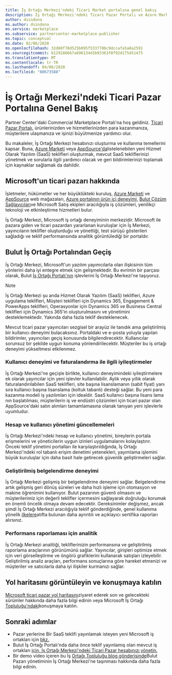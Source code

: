 ```yaml
---
title: İş Ortağı Merkezi'ndeki Ticari Market portalına genel bakış
description: İş Ortağı Merkezi'ndeki Ticari Pazar Portalı ve Azure Marketi, AppSource ve Bulut Çözüm Sağlayıcısı (CSP) programı aracılığıyla tekliflerin nasıl listelenip satılabildiğini öğrenin.
author: dsindona
ms.author: dsindona
ms.service: marketplace
ms.subservice: partnercenter-marketplace-publisher
ms.topic: conceptual
ms.date: 02/06/2020
ms.openlocfilehash: 32d60f78d525b095f5337786c9dccafa5a8a2591
ms.sourcegitcommit: b129186667a696134d3b93363f8f92d175d51475
ms.translationtype: MT
ms.contentlocale: tr-TR
ms.lasthandoff: 04/06/2020
ms.locfileid: "80673588"
---
```

# <a name="overview-of-the-commercial-marketplace-portal-in-partner-center"></a>İş Ortağı Merkezi'ndeki Ticari Pazar Portalına Genel Bakış

Partner Center'daki Commercial Marketplace Portalı'na hoş geldiniz. [Ticari Pazar Portalı,](https://partner.microsoft.com/dashboard/commercial-marketplace/) ürünlerinizden ve hizmetlerinizden para kazanmanıza, müşterilere ulaşmanıza ve işinizi büyütmenize yardımcı olur.

Bu makaleler, İş Ortağı Merkezi hesabınızı oluşturma ve kullanma temellerini kapsar. Buna, [Azure Marketi](https://azuremarketplace.microsoft.com/) veya [AppSource'da](https://appsource.microsoft.com/)listelenebilen yeni Hizmet Olarak Yazılım (SaaS) teklifleri oluşturmak, mevcut SaaS tekliflerinizi yönetmek ve sorularla ilgili yardımcı olacak ve geri bildirimlerinizi toplamak için kaynaklar sağlamak da dahildir.

## <a name="about-microsofts-commercial-marketplace"></a>Microsoft'un ticari pazarı hakkında

İşletmeler, hükümetler ve her büyüklükteki kuruluş, [Azure Marketi](https://azuremarketplace.microsoft.com/) ve [AppSource](https://appsource.microsoft.com/) web mağazaları, [Azure portalının ürün içi deneyimi,](https://portal.azure.com) [Bulut Çözüm Sağlayıcıları](https://partner.microsoft.com/cloud-solution-provider)ve Microsoft Satış ekipleri aracılığıyla iş çözümleri, yenilikçi teknoloji ve etkinleştirme hizmetleri bulur.

İş Ortağı Merkezi, Microsoft iş ortağı deneyiminin merkezidir. Microsoft ile pazara giden ve ticari pazardan yararlanan kuruluşlar için İş Merkezi, yayıncıların teklifler oluşturduğu ve yönettiği, test sürüşü gösterileri sağladığı ve teklif performansında analitik görüntülediği bir portaldır.

## <a name="migration-from-cloud-partner-portal"></a>Bulut İş Ortağı Portalından Geçiş

İş Ortağı Merkezi, Microsoft'un yazılım yayımcılarla olan ilişkisinin tüm yönlerini daha iyi entegre etmek için gelişmektedir. Bu evrimin bir parçası olarak, Bulut [İş Ortağı Portalı'nın](https://cloudpartner.azure.com/) işlevlerini İş Ortağı Merkezi'ne taşıyoruz.

>[!NOTE]
>İş Ortağı Merkezi şu anda Hizmet Olarak Yazılım (SaaS) teklifleri, Azure uygulama teklifleri, Müşteri teklifleri için Dynamics 365, Engagement & PowerApps teklifleri, Operasyonlar için Dynamics 365 ve Business Central teklifleri için Dynamics 365'in oluşturulmasını ve yönetimini desteklemektedir. Yakında daha fazla teklif desteklenecek.

Mevcut ticari pazar yayıncıları sezgisel bir arayüz ile tanıdık ama geliştirilmiş bir kullanıcı deneyimi bulacaksınız. Portaldaki ve e-posta yoluyla yapılan bildirimler, yayıncıları geçiş konusunda bilgilendirecektir. Kullanıcılar sorunsuz bir şekilde uygun konuma yönlendirilecektir. Müşteriler bu iş ortağı deneyimi yükseltmesi etkilenmez.

### <a name="improvements-on-user-experience-and-billing"></a>Kullanıcı deneyimi ve faturalandırma ile ilgili iyileştirmeler

İş Ortağı Merkezi'ne geçişle birlikte, kullanıcı deneyimindeki iyileştirmelere ek olarak yayıncılar için yeni işlevler kullanılabilir. Aylık veya yıllık olarak faturalandırılabilen SaaS teklifleri, site başına lisanslamanın (sabit fiyat) yanı sıra kullanıcı başına lisanslama (koltuk tabanlı) desteği sağlar. Bu yeni para kazanma modeli iş yazılımları için idealdir. SaaS kullanıcı başına lisans lama nın başlatılması, müşterilerin iş ve endüstri çözümleri için ticari pazar olan AppSource'daki satın alımları tamamlamasına olanak tanıyan yeni işlevlerle uyumludur.

### <a name="account-and-user-management-updates"></a>Hesap ve kullanıcı yönetimi güncellemeleri

İş Ortağı Merkezi'ndeki hesap ve kullanıcı yönetimi, bireylerin portala erişmelerini ve yöneticilerin uygun izinleri uygulamalarını kolaylaştırır. Önceki teklif yönetimi portalları ile karşılaştırıldığında, İş Ortağı Merkezi'ndeki rol tabanlı erişim denetimi yetenekleri, yayımlama işlemini büyük kuruluşlar için daha basit hale getirecek güvenlik geliştirmeleri sağlar.

### <a name="improved-certification-experience"></a>Geliştirilmiş belgelendirme deneyimi

İş Ortağı Merkezi gelişmiş bir belgelendirme deneyimi sağlar. Belgelendirme artık gelişmiş geri dönüş süreleri ve daha hızlı işleme için otomasyon ve makine öğrenimini kullanıyor. Bulut pazarının güvenli olmasını ve müşterilerimiz için değerli teklifler içermesini sağlayarak doğruluğu korumak en önemli öncelik olmaya devam edecektir. Gereksinimler değişmez, ancak şimdi İş Ortağı Merkezi aracılığıyla teklif gönderdiğinde, genel kullanıma yönelik [ilkelere](https://docs.microsoft.com/legal/marketplace/certification-policies)atıfta bulunan daha ayrıntılı ve açıklayıcı sertifika raporları alırsınız.

### <a name="analytics-for-performance-reporting"></a>Performans raporlaması için analitik

İş Ortağı Merkezi analitiği, tekliflerinizin performansına ve geliştirilmiş raporlama araçlarının görünümünü sağlar. Yayıncılar, girişleri optimize etmek için veri görselleştirme ve öngörü grafiklerini kullanarak satışları izleyebilir. Geliştirilmiş analiz araçları, performans sonuçlarına göre hareket etmenizi ve müşteriler ve satıcılarla daha iyi ilişkiler kurmanızı sağlar.

## <a name="view-the-roadmap-and-join-the-conversation"></a>Yol haritasını görüntüleyin ve konuşmaya katılın

[Microsoft ticari pazar yol haritasını](https://aka.ms/publicmarketplaceroadmap)ziyaret ederek son ve gelecekteki sürümler hakkında daha fazla bilgi edinin veya Microsoft İş Ortağı [Topluluğu'ndaki](https://www.microsoftpartnercommunity.com/)konuşmaya katılın.

## <a name="next-steps"></a>Sonraki adımlar

- Pazar yerlerine Bir SaaS teklifi yayınlamak isteyen yeni Microsoft iş ortakları için [bkz.](./create-account.md)
- Bulut İş Ortağı Portalı'nda daha önce teklif yayınlamış olan mevcut iş ortakları [için, İş Ortağı Merkezi'ndeki Ticari Pazar hesabınızı yönetin.](./manage-account.md)
- Bir demo video içeren bu İş [Ortağı Topluluğu blog gönderisinde](https://www.microsoftpartnercommunity.com/t5/Azure-Marketplace-and-AppSource/Cloud-Marketplace-In-Partner-Center/m-p/9738#M293)Bulut Pazarı yönetiminin İş Ortağı Merkezi'ne taşınması hakkında daha fazla bilgi edinin.
